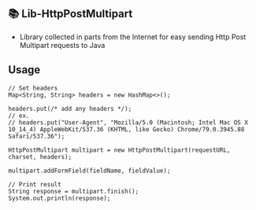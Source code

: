 ## 📚 Lib-HttpPostMultipart
* Library collected in parts from the Internet for easy sending Http Post Multipart requests to Java

## Usage
```
// Set headers
Map<String, String> headers = new HashMap<>();

headers.put(/* add any headers */); 
// ex. 
// headers.put("User-Agent", "Mozilla/5.0 (Macintosh; Intel Mac OS X 10_14_4) AppleWebKit/537.36 (KHTML, like Gecko) Chrome/79.0.3945.88 Safari/537.36");

HttpPostMultipart multipart = new HttpPostMultipart(requestURL, charset, headers);

multipart.addFormField(fieldName, fieldValue);

// Print result
String response = multipart.finish();
System.out.println(response);
```
